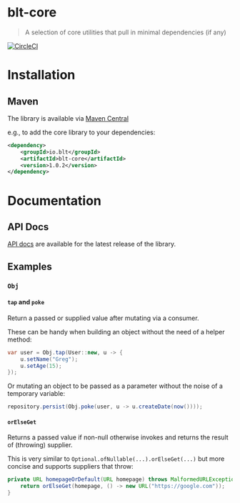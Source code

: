 # blt-core
> A selection of core utilities that pull in minimal dependencies (if any)

[![CircleCI](https://dl.circleci.com/status-badge/img/gh/michaelcowan/blt-core/tree/master.svg?style=svg)](https://dl.circleci.com/status-badge/redirect/gh/michaelcowan/blt-core/tree/master)

# Installation

## Maven

The library is available via [Maven Central](https://central.sonatype.com/artifact/io.blt/blt-core)

e.g., to add the core library to your dependencies:

```xml
<dependency>
    <groupId>io.blt</groupId>
    <artifactId>blt-core</artifactId>
    <version>1.0.2</version>
</dependency>
```

# Documentation

## API Docs

[API docs](https://michaelcowan.github.io/blt-core/apidocs) are available for the latest release of the library.

## Examples

### `Obj`

#### `tap` and `poke`

Return a passed or supplied value after mutating via a consumer.

These can be handy when building an object without the need of a helper method:

```java
var user = Obj.tap(User::new, u -> {
    u.setName("Greg");
    u.setAge(15);
});
```

Or mutating an object to be passed as a parameter without the noise of a temporary variable:

```java
repository.persist(Obj.poke(user, u -> u.createDate(now())));
```

#### `orElseGet`

Returns a passed value if non-null otherwise invokes and returns the result of (throwing) supplier.

This is very similar to `Optional.ofNullable(...).orElseGet(...)` but more concise and supports suppliers that throw:

```java
private URL homepageOrDefault(URL homepage) throws MalformedURLException {
    return orElseGet(homepage, () -> new URL("https://google.com"));
}
```
